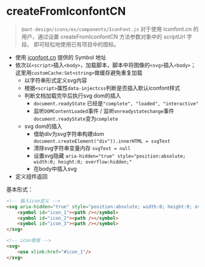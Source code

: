 # createFromIconfontCN
> `@ant-design/icons/es/components/IconFont.js`
对于使用 iconfont.cn 的用户，通过设置 createFromIconfontCN 方法参数对象中的 scriptUrl 字段， 即可轻松地使用已有项目中的图标。

- 使用 [iconfont.cn](http://iconfont.cn/) 提供的 Symbol 地址
- 依次以`<script>`插入`<body>`，加载脚本，脚本中将图像的`<svg>`插入`<body>`；这里用`customCache:Set<string>`做缓存避免重复加载
    - 以字符串形式定义svg内容
    - 根据`<script>`属性`data-injectcss`判断是否插入默认iconfont样式
    - 判断文档加载完毕后执行svg dom的插入
        - `document.readyState` 已经是`"complete", "loaded", "interactive"`
        - 监听`DOMContentLoaded`事件 / 监听`onreadystatechange`事件`document.readyState`变为`complete`
    - svg dom的插入
        - 借助div为svg字符串构建dom `document.createElement("div")).innerHTML = svgText`
        - 清除svg字符串变量内存 `svgText = null`
        - 设置svg隐藏 `aria-hidden="true" style="position:absolute; width:0; height:0; overflow:hidden;"`
        - 在body中插入svg
- 定义组件返回



基本形式：
```html
<!-- 插入icon定义 -->
<svg aria-hidden="true" style="position:absolute; width:0; height:0; overflow:hidden;">
    <symbol id="icon_1"><path /></symbol>
    <symbol id="icon_2"><path /></symbol>
    <symbol id="icon_3"><path /></symbol>
</svg>

<!-- icon使用 -->
<svg>
    <use xlink:href="#icon_1"/>
</svg>
```


